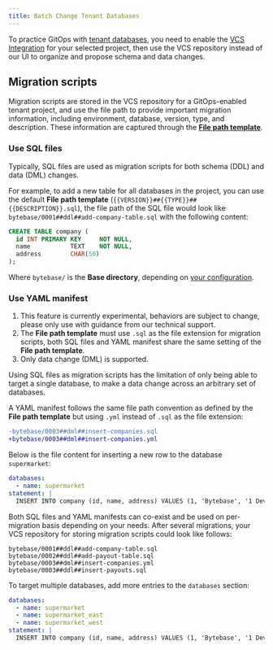 ```yaml
---
title: Batch Change Tenant Databases
---
```


To practice GitOps with [tenant databases](/docs/batch-change/multi-tenant-change), you need to enable the [VCS Integration](/docs/vcs-integration/overview) for your selected project, then use the VCS repository instead of our UI to organize and propose schema and data changes.

## Migration scripts

Migration scripts are stored in the VCS repository for a GitOps-enabled tenant project, and use the file path to provide important migration information, including environment, database, version, type, and description. These information are captured through the [**File path template**](/docs/vcs-integration/name-and-organize-schema-files#file-path-template).

### Use SQL files

Typically, SQL files are used as migration scripts for both schema (DDL) and data (DML) changes.

For example, to add a new table for all databases in the project, you can use the default **File path template** (`{{VERSION}}##{{TYPE}}##{{DESCRIPTION}}.sql`), the file path of the SQL file would look like `bytebase/0001##ddl##add-company-table.sql` with the following content:

```sql
CREATE TABLE company (
  id INT PRIMARY KEY     NOT NULL,
  name           TEXT    NOT NULL,
  address        CHAR(50)
);
```

Where `bytebase/` is the **Base directory**, depending on [your configuration](/docs/vcs-integration/enable-gitops-workflow#step-3---configure-deploy).

### Use YAML manifest

<hint-block type="warning">

1. This feature is currently experimental, behaviors are subject to change, please only use with guidance from our technical support.
1. The **File path template** must use `.sql` as the file extension for migration scripts, both SQL files and YAML manifest share the same setting of the **File path template**.
1. Only data change (DML) is supported.

</hint-block>

Using SQL files as migration scripts has the limitation of only being able to target a single database, to make a data change across an arbitrary set of databases.

A YAML manifest follows the same file path convention as defined by the **File path template** but using `.yml` instead of `.sql` as the file extension:

```diff
-bytebase/0003##dml##insert-companies.sql
+bytebase/0003##dml##insert-companies.yml
```

Below is the file content for inserting a new row to the database `supermarket`:

```yml
databases:
  - name: supermarket
statement: |
  INSERT INTO company (id, name, address) VALUES (1, 'Bytebase', '1 DevOps street');
```

Both SQL files and YAML manifests can co-exist and be used on per-migration basis depending on your needs. After several migrations, your VCS repository for storing migration scripts could look like follows:

```
bytebase/0001##ddl##add-company-table.sql
bytebase/0002##ddl##add-payout-table.sql
bytebase/0003##dml##insert-companies.yml
bytebase/0003##ddl##insert-payouts.sql
```

To target multiple databases, add more entries to the `databases` section:

```yml
databases:
  - name: supermarket
  - name: supermarket_east
  - name: supermarket_west
statement: |
  INSERT INTO company (id, name, address) VALUES (1, 'Bytebase', '1 DevOps street');
```
